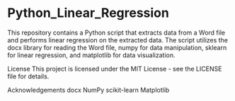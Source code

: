 # Python_Linear_Regression
This repository contains a Python script that extracts data from a Word file and performs linear regression on the extracted data. The script utilizes the docx library for reading the Word file, numpy for data manipulation, sklearn for linear regression, and matplotlib for data visualization.

License
This project is licensed under the MIT License - see the LICENSE file for details.

Acknowledgements
docx
NumPy
scikit-learn
Matplotlib


